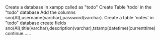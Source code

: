 Create a database in xampp called as "todo"
Create Table 'todo' in the "todo" database
Add the columns sno(AI),username(varchar),password(varchar).
Create a table 'notes' in "todo" database
create fields sno(AI),title(varchar),description(varchar),tstamp(datetime)(currenttime)
continue......
